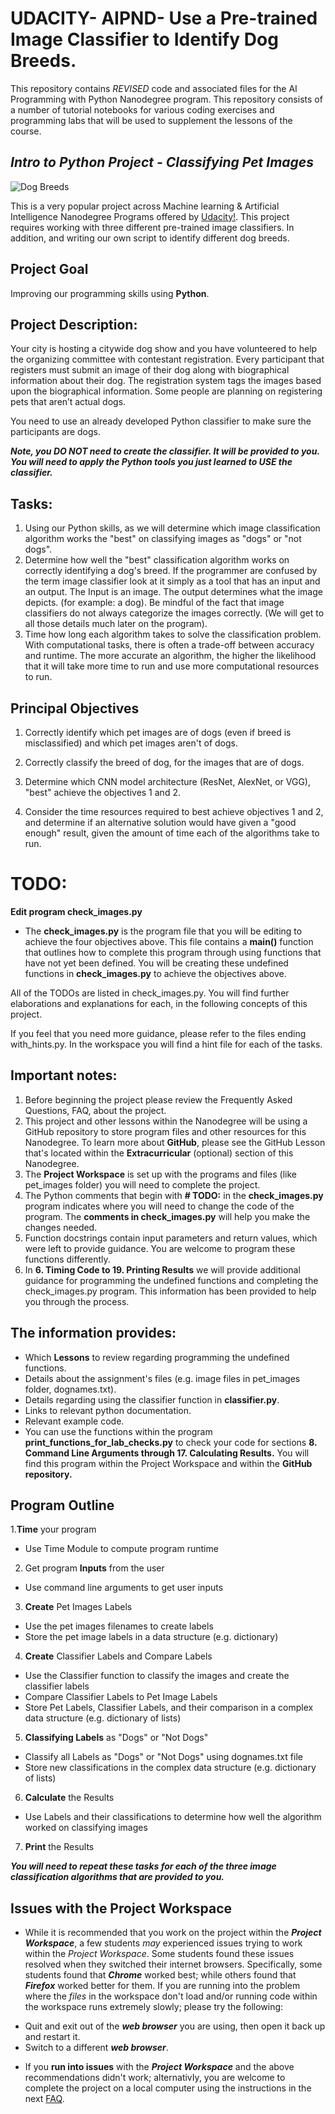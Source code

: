 # UDACITY- AIPND- Use a Pre-trained Image Classifier to Identify Dog Breeds.
This repository contains _REVISED_ code and associated files for the AI Programming with Python Nanodegree program. This repository consists of a number of tutorial notebooks for various coding exercises and programming labs that will be used to supplement the lessons of the course.

## _**Intro to Python Project - Classifying Pet Images**_

![Dog Breeds](https://user-images.githubusercontent.com/33560386/99956735-f053b600-2d9f-11eb-9bb1-12724685b68e.JPG)

This is a very popular project across Machine learning & Artificial Intelligence Nanodegree Programs offered by [Udacity!](https://www.udacity.com/). This project requires working with three different pre-trained image classifiers. In addition, and writing our own script to identify different dog breeds.

## **Project Goal**
Improving our programming skills using **Python**.

## **Project Description**:
Your city is hosting a citywide dog show and you have volunteered to help the organizing committee with contestant registration. Every participant that registers must submit an image of their dog along with biographical information about their dog. The registration system tags the images based upon the biographical information.
Some people are planning on registering pets that aren’t actual dogs.

You need to use an already developed Python classifier to make sure the participants are dogs.

_**Note, you DO NOT need to create the classifier. It will be provided to you. You will need to apply the Python tools you just learned to USE the classifier.**_

## **Tasks:**

1. Using our Python skills, as we will determine which image classification algorithm works the "best" on classifying images as "dogs" or "not dogs".
2. Determine how well the "best" classification algorithm works on correctly identifying a dog's breed.
If the programmer are confused by the term image classifier look at it simply as a tool that has an input and an output. The Input is an image. The output determines what the image depicts.
(for example: a dog). Be mindful of the fact that image classifiers do not always categorize the images correctly. (We will get to all those details much later on the program).
3. Time how long each algorithm takes to solve the classification problem. With computational tasks, there is often a trade-off between accuracy and runtime. The more accurate an algorithm, the higher the likelihood that it will take more time to run and use more computational resources to run.

## **Principal Objectives**

1. Correctly identify which pet images are of dogs (even if breed is misclassified) and which pet images aren't of dogs.
 
2. Correctly classify the breed of dog, for the images that are of dogs.
 
3. Determine which CNN model architecture (ResNet, AlexNet, or VGG), "best" achieve the objectives 1 and 2.
 
4. Consider the time resources required to best achieve objectives 1 and 2, and determine if an alternative solution would have given a "good enough" result, given the amount of time each of the algorithms take to run.


# **TODO:**

**Edit program check_images.py**
- The **check_images.py** is the program file that you will be editing to achieve the four objectives above. This file contains a **main()** function that outlines how to complete this program through using functions that have not yet been defined. You will be creating these undefined functions in **check_images.py** to achieve the objectives above.

All of the TODOs are listed in check_images.py. You will find further elaborations and explanations for each, in the following concepts of this project.

If you feel that you need more guidance, please refer to the files ending with_hints.py. In the workspace you will find a hint file for each of the tasks.

## **Important notes:**

1. Before beginning the project please review the Frequently Asked Questions, FAQ, about the project.
2. This project and other lessons within the Nanodegree will be using a GitHub repository to store program files and other resources for this Nanodegree. To learn more about **GitHub**, please see the GitHub Lesson that's located within the **Extracurricular** (optional) section of this Nanodegree.
3. The **Project Workspace** is set up with the programs and files (like pet_images folder) you will need to complete the project.
4. The Python comments that begin with **# TODO:** in the **check_images.py** program indicates where you will need to change the code of the program. The **comments in check_images.py** will help you make the changes needed.
5. Function docstrings contain input parameters and return values, which were left to provide guidance. You are welcome to program these functions differently.
6. In **6. Timing Code to 19. Printing Results** we will provide additional guidance for programming the undefined functions and completing the check_images.py program. This information has been provided to help you through the process.

## **The information provides:**

- Which **Lessons** to review regarding programming the undefined functions.
- Details about the assignment's files (e.g. image files in pet_images folder, dognames.txt).
- Details regarding using the classifier function in **classifier.py**.
- Links to relevant python documentation.
- Relevant example code.
- You can use the functions within the program **print_functions_for_lab_checks.py** to check your code for sections **8. Command Line Arguments through 17. Calculating Results.** You will find this program within the Project Workspace and within the **GitHub repository.**

## **Program Outline**

1.**Time** your program
- Use Time Module to compute program runtime
2. Get program **Inputs** from the user
- Use command line arguments to get user inputs
3. **Create** Pet Images Labels
- Use the pet images filenames to create labels
- Store the pet image labels in a data structure (e.g. dictionary)
4. **Create** Classifier Labels and Compare Labels
- Use the Classifier function to classify the images and create the classifier labels
- Compare Classifier Labels to Pet Image Labels
- Store Pet Labels, Classifier Labels, and their comparison in a complex data structure (e.g. dictionary of lists)
5. **Classifying Labels** as "Dogs" or "Not Dogs"
- Classify all Labels as "Dogs" or "Not Dogs" using dognames.txt file
- Store new classifications in the complex data structure (e.g. dictionary of lists)
6. **Calculate** the Results
- Use Labels and their classifications to determine how well the algorithm worked on classifying images
7. **Print** the Results

_**You will need to repeat these tasks for each of the three image classification algorithms that are provided to you.**_

## Issues with the Project Workspace
- While it is recommended that you work on the project within the **_Project Workspace_**, a few students _may_ experienced issues trying to work within the _Project Workspace_.  Some students found these issues resolved when they switched their internet browsers.  Specifically, some students found that **_Chrome_** worked best; while others found that **_Firefox_** worked better for them.  If you are running into the problem where the _files_ in the workspace don't load and/or running code within the workspace runs extremely slowly; please try the following:
* Quit and exit out of the **_web browser_** you are using, then open it back up and restart it.
* Switch to a different **_web browser_**. 

- If you **run into issues** with the **_Project Workspace_** and the above recommendations didn't work; alternativIy, you are welcome to complete the project on a local computer using the instructions in the next [FAQ](https://github.com/udacity/AIPND-revision/blob/master/notes/project_intro-to-python.md#running-the-project-on-a-local-computer). 
